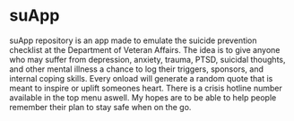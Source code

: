 # suApp
suApp repository is an app made to emulate the suicide prevention checklist at the Department of Veteran Affairs.  The idea is to give anyone who may suffer from depression, anxiety, trauma, PTSD, suicidal thoughts, and other mental illness a chance to log their triggers, sponsors, and internal coping skills.  Every onload will generate a random quote that is meant to inspire or uplift someones heart.  There is a crisis hotline number available in the top menu aswell.  My hopes are to be able to help people remember their plan to stay safe when on the go.
